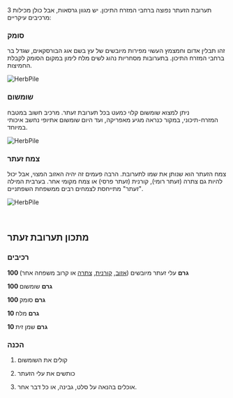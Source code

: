 תערובת הזעתר נפוצה ברחבי המזרח התיכון. יש מגוון גרסאות, אבל כולן מכילות 3 מרכיבים עיקריים:

### סומק

זהו תבלין אדום וחמצמץ העשוי מפירות מיובשים של עץ בשם אוג הבורסקאים, שגדל בר ברחבי המזרח התיכון. בתערובות מסחריות נהוג לשים מלח לימון במקום הסומק לקבלת החמיצות.

![HerbPile](sumac.jpg)

### שומשום

ניתן למצוא שומשום קלוי כמעט בכל תערובת זעתר. מרכיב חשוב במטבח המזרח-תיכוני, במקור כנראה מגיע מאפריקה, ועד היום שומשום אתיופי נחשב איכותי במיוחד.

![HerbPile](sesame.jpg)

### צמח זעתר

צמח הזעתר הוא שנותן את שמו לתערובת. הרבה פעמים זה יהיה האזוב המצוי, אבל יכול להיות גם צתרה (זעתר רומי), קורנית (זעתר פרסי) או צמח מקומי אחר. בערבית המילה "זעתר" מתייחסת לצמחים רבים ממשפחת השפתניים.  

![HerbPile](zaatar.jpg)



&nbsp;



## מתכון תערובת זעתר

### רכיבים

**100 גרם** עלי זעתר מיובשים ([אזוב](/herb/zaatar), [קורנית](/herb/thyme), [צתרה](/herb/summer-savory) או קרוב משפחה אחר)

**100 גרם** שומשום 

**100 גרם** סומק 

**10 גרם** מלח

**10 גרם** שמן זית

### הכנה

1. קולים את השומשום

2. כותשים את עלי הזעתר
3. אוכלים בהנאה על סלט, גבינה, או כל דבר אחר.  
